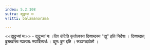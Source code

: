 ```yaml
---
index: 5.2.108
sutra: द्युद्रुभ्यां मः
vritti: balamanorama

---
```

<<द्युद्रुभ्यां मः>> - द्युद्रुभ्यां मः ।दिव उ॑दिति कृतोत्वस्य दिव्शब्दस्य "द्यु" इति निर्देशः । दिव्शब्दात् द्रुशब्दाच्च मप्रत्ययः स्यादित्यर्थः । द्युमः द्रुम इति । रूढशब्दावेतौ ।